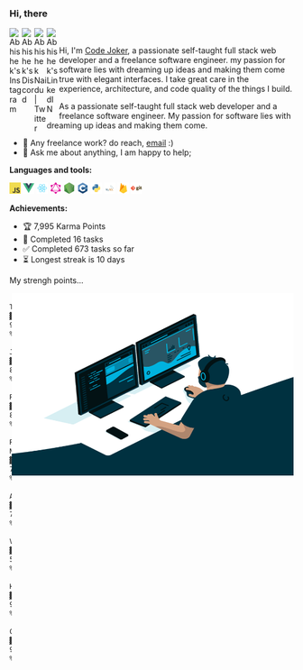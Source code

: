 ### Hi, there

<div>
<a href="">
  <img align="left" alt="Abhishek's Instagram" width="22px" src="https://raw.githubusercontent.com/hussainweb/hussainweb/main/icons/instagram.png" />
</a>
<a href="">
  <img align="left" alt="Abhishek's Discord" width="22px" src="https://raw.githubusercontent.com/peterthehan/peterthehan/master/assets/discord.svg" />
</a>
<a href="">
  <img align="left" alt="Abhishek Naidu | Twitter" width="22px" src="https://raw.githubusercontent.com/peterthehan/peterthehan/master/assets/twitter.svg" />
</a>
<a href="">
  <img align="left" alt="Abhishek's LinkedIN" width="22px" src="https://raw.githubusercontent.com/peterthehan/peterthehan/master/assets/linkedin.svg" />
</a>
</div>

<br />


Hi, I'm [Code Joker](https://galileo0106.me/), a passionate self-taught full stack web developer and a freelance software engineer. my passion for software lies with dreaming up ideas and making them come true with elegant interfaces. I take great care in the experience, architecture, and code quality of the things I build.


As a passionate self-taught full stack web developer and a freelance software engineer. My passion for software lies with dreaming up ideas and making them come.

- 💼 Any freelance work? do reach, [email](mailto:galileo0106@gmail.com) :)
- 💬 Ask me about anything, I am happy to help;

**Languages and tools:**

<code><img height="20" src="https://raw.githubusercontent.com/github/explore/80688e429a7d4ef2fca1e82350fe8e3517d3494d/topics/javascript/javascript.png"></code>
<code><img height="20" src="https://raw.githubusercontent.com/github/explore/80688e429a7d4ef2fca1e82350fe8e3517d3494d/topics/vue/vue.png"></code>
<code><img height="20" src="https://raw.githubusercontent.com/github/explore/80688e429a7d4ef2fca1e82350fe8e3517d3494d/topics/react/react.png"></code>
<code><img height="20" src="https://raw.githubusercontent.com/github/explore/5c058a388828bb5fde0bcafd4bc867b5bb3f26f3/topics/graphql/graphql.png"></code>
<code><img height="20" src="https://raw.githubusercontent.com/github/explore/80688e429a7d4ef2fca1e82350fe8e3517d3494d/topics/nodejs/nodejs.png"></code>
<code><img height="20" src="https://raw.githubusercontent.com/github/explore/80688e429a7d4ef2fca1e82350fe8e3517d3494d/topics/cpp/cpp.png"></code>
<code><img height="20" src="https://raw.githubusercontent.com/github/explore/80688e429a7d4ef2fca1e82350fe8e3517d3494d/topics/python/python.png"></code>
<code><img height="20" src="https://raw.githubusercontent.com/github/explore/80688e429a7d4ef2fca1e82350fe8e3517d3494d/topics/mysql/mysql.png"></code>
<code><img height="20" src="https://raw.githubusercontent.com/github/explore/80688e429a7d4ef2fca1e82350fe8e3517d3494d/topics/firebase/firebase.png"></code>
<code><img height="20" src="https://raw.githubusercontent.com/github/explore/80688e429a7d4ef2fca1e82350fe8e3517d3494d/topics/git/git.png"></code>

**Achievements:**

- 🏆 7,995 Karma Points
- 🌸 Completed 16 tasks
- ✅ Completed 673 tasks so far
- ⏳ Longest streak is 10 days

My strengh points...

<img align="right" alt="GIF" src="https://github.com/galileo0106/galileo0106/blob/main/code.gif?raw=true" width="500" height="324" />

```text

TypeScript      ▓▓▓▓▓▓▓▓▓▓▓▓▓▓▓▓▓▓▓▓▓▓▓░░   91 %

JavaScript      ▓▓▓▓▓▓▓▓▓▓▓▓▓▓▓▓▓▓▓▓▓░░░░   85 %

React           ▓▓▓▓▓▓▓▓▓▓▓▓▓▓▓▓▓▓▓▓░░░░░   84 %

React Native    ▓▓▓▓▓▓▓▓▓▓▓▓▓▓▓▓░░░░░░░░░   71 %

Angular         ▓▓▓▓▓▓▓▓▓▓▓▓▓▓▓▓▓▓▓░░░░░░   79 %

Vue             ▓▓▓▓▓▓▓▓▓▓▓▓▓▓░░░░░░░░░░░   57 %

HTML            ▓▓▓▓▓▓▓▓▓▓▓▓▓▓▓▓▓▓▓▓▓▓▓░░   90 %

CSS/SCSS        ▓▓▓▓▓▓▓▓▓▓▓▓▓▓▓▓▓▓▓▓▓░░░░   9 %

```
